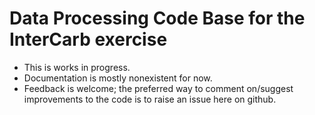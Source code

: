 # Data Processing Code Base for the InterCarb exercise

+ This is works in progress.
+ Documentation is mostly nonexistent for now.
+ Feedback is welcome; the preferred way to comment on/suggest improvements to the code is to raise an issue here on github.
